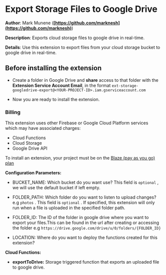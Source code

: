 # Export Storage Files to Google Drive

**Author**: Mark Munene (**[https://github.com/marknesh](https://github.com/marknesh)**)

**Description**: Exports cloud storage files to google drive in real-time.

**Details**: Use this extension to export files from your cloud storage bucket to google drive in real-time.

## Before installing the extension

- Create a folder in Google Drive and **share** access to that folder with the **Extension Service Account Email**, in the format `ext-storage-googledrive-export@<YOUR-PROJECT-ID>.iam.gserviceaccount.com`

- Now you are ready to install the extension.

### Billing

This extension uses other Firebase or Google Cloud Platform services which may have associated charges:

- Cloud Functions
- Cloud Storage
- Google Drive API

To install an extension, your project must be on the [Blaze (pay as you go) plan](https://firebase.google.com/pricing)

**Configuration Parameters:**

- BUCKET_NAME: Which bucket do you want use? This field is `optional` , we will use the default bucket if left empty.

- FOLDER_PATH: Which folder do you want to listen to upload changes? e.g `photos` . This field is `optional` . If specified, this extension will only run when a file is uploaded in the specified folder path.

- FOLDER_ID: The ID of the folder in google drive where you want to export your files.This can be found in the url after creating or accessing the folder e.g `https://drive.google.com/drive/u/0/folders/{FOLDER_ID}`

- LOCATION: Where do you want to deploy the functions created for this extension?

**Cloud Functions:**

- **exportToDrive:** Storage triggered function that exports an uploaded file to google drive.

